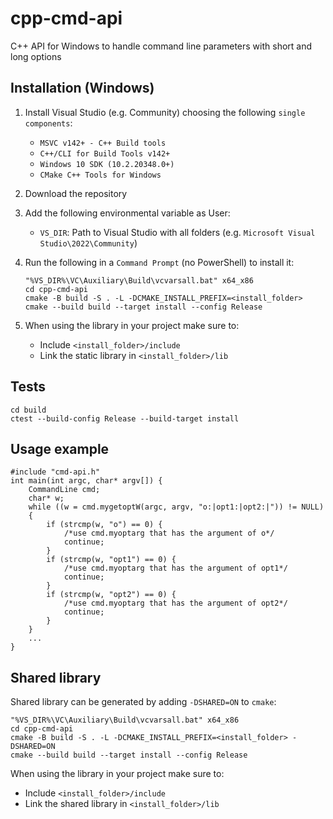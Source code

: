 # cpp-cmd-api
C++ API for Windows to handle command line parameters with short and long options

## Installation (Windows)
1. Install Visual Studio (e.g. Community) choosing the following `single components`:
    - `MSVC v142+ - C++ Build tools`
    - `C++/CLI for Build Tools v142+`
    - `Windows 10 SDK (10.2.20348.0+)`
    - `CMake C++ Tools for Windows`

2. Download the repository

3. Add the following environmental variable as User:
    - `VS_DIR`: Path to Visual Studio with all folders (e.g. `Microsoft Visual Studio\2022\Community`)

4. Run the following in a `Command Prompt` (no PowerShell) to install it:
    ```
    "%VS_DIR%\VC\Auxiliary\Build\vcvarsall.bat" x64_x86
    cd cpp-cmd-api
    cmake -B build -S . -L -DCMAKE_INSTALL_PREFIX=<install_folder>
    cmake --build build --target install --config Release
    ```
5. When using the library in your project make sure to:
    - Include `<install_folder>/include`
    - Link the static library in `<install_folder>/lib`

## Tests
```
cd build
ctest --build-config Release --build-target install
```

## Usage example
```
#include "cmd-api.h"
int main(int argc, char* argv[]) {
    CommandLine cmd;
	char* w;
    while ((w = cmd.mygetoptW(argc, argv, "o:|opt1:|opt2:|")) != NULL)
    {
        if (strcmp(w, "o") == 0) {
            /*use cmd.myoptarg that has the argument of o*/
            continue;
        }
        if (strcmp(w, "opt1") == 0) {
            /*use cmd.myoptarg that has the argument of opt1*/
            continue;
        }
        if (strcmp(w, "opt2") == 0) {
            /*use cmd.myoptarg that has the argument of opt2*/
            continue;
        }
    }
    ...
}
```

## Shared library
Shared library can be generated by adding `-DSHARED=ON` to `cmake`:
```
"%VS_DIR%\VC\Auxiliary\Build\vcvarsall.bat" x64_x86
cd cpp-cmd-api
cmake -B build -S . -L -DCMAKE_INSTALL_PREFIX=<install_folder> -DSHARED=ON
cmake --build build --target install --config Release
```
When using the library in your project make sure to:
- Include `<install_folder>/include`
- Link the shared library in `<install_folder>/lib`
